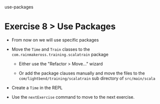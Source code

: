 use-packages

# Exercise 8 > Use Packages

- From now on we will use specific packages

- Move the `Time` and `Train` classes to the `com.rainmakeross.training.scalatrain`
  package

    - Either use the "Refactor > Move..." wizard

    - Or add the package clauses manually and move the files to the
      `com/lightbend/training/scalatrain` sub directory of `src/main/scala`

- Create a `Time` in the REPL

- Use the `nextExercise` command to move to the next exercise.
